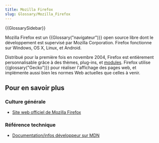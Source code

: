 ```yaml
---
title: Mozilla Firefox
slug: Glossary/Mozilla_Firefox
---
```


{{GlossarySidebar}}

Mozilla Firefox est un {{Glossary("navigateur")}} open source libre dont le développement est supervisé par Mozilla Corporation. Firefox fonctionne sur Windows, OS X, Linux, et Android.

Distribué pour la première fois en novembre 2004, Firefox est entièrement personnalisable grâce à des thèmes, plug-ins, et [modules](/fr/docs/Mozilla/Add-ons). Firefox utilise {{glossary("Gecko")}} pour réaliser l'affichage des pages web, et implémente aussi bien les normes Web actuelles que celles à venir.

## Pour en savoir plus

### Culture générale

- [Site web officiel de Mozilla Firefox](https://www.firefox.com/)

### Référence technique

- [Documentation/infos développeur sur MDN](/fr/Firefox)
